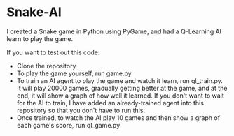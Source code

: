 # Snake-AI

I created a Snake game in Python using PyGame, and had a Q-Learning AI learn to play the game.

If you want to test out this code:
- Clone the repository
- To play the game yourself, run game.py
- To train an AI agent to play the game and watch it learn, run ql_train.py. It will play 20000 games, gradually getting better at the game, and at the end, it will show a graph of how well it learned. If you don't want to wait for the AI to train, I have added an already-trained agent into this repository so that you don't have to run this.
- Once trained, to watch the AI play 10 games and then show a graph of each game's score, run ql_game.py
